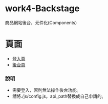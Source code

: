 # work4-Backstage
商品網站後台，元件化(Components)

# 頁面
- [登入頁](https://peterchen-jianrong.github.io/work3-Backstage/login.html)
- [後台頁](https://peterchen-jianrong.github.io/work3-Backstage/)

### 說明
 - 需要登入，否則無法操作後台功能。
 - 請將./js/config.js，api_path替換成自己申請的。
